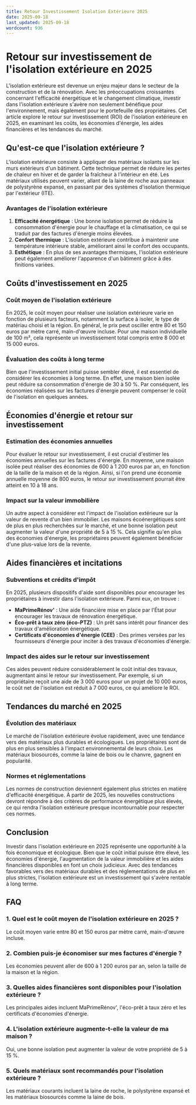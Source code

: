 ```yaml
---
title: Retour Investissement Isolation Extérieure 2025
date: 2025-09-18
last_updated: 2025-09-18
wordcount: 936
---
```


# Retour sur investissement de l'isolation extérieure en 2025

L'isolation extérieure est devenue un enjeu majeur dans le secteur de la construction et de la rénovation. Avec les préoccupations croissantes concernant l'efficacité énergétique et le changement climatique, investir dans l'isolation extérieure s'avère non seulement bénéfique pour l'environnement, mais également pour le portefeuille des propriétaires. Cet article explore le retour sur investissement (ROI) de l'isolation extérieure en 2025, en examinant les coûts, les économies d'énergie, les aides financières et les tendances du marché.

## Qu'est-ce que l'isolation extérieure ?

L'isolation extérieure consiste à appliquer des matériaux isolants sur les murs extérieurs d'un bâtiment. Cette technique permet de réduire les pertes de chaleur en hiver et de garder la fraîcheur à l'intérieur en été. Les matériaux utilisés peuvent varier, allant de la laine de roche aux panneaux de polystyrène expansé, en passant par des systèmes d'isolation thermique par l'extérieur (ITE).

### Avantages de l'isolation extérieure

1. **Efficacité énergétique** : Une bonne isolation permet de réduire la consommation d'énergie pour le chauffage et la climatisation, ce qui se traduit par des factures d'énergie moins élevées.
2. **Confort thermique** : L'isolation extérieure contribue à maintenir une température intérieure stable, améliorant ainsi le confort des occupants.
3. **Esthétique** : En plus de ses avantages thermiques, l'isolation extérieure peut également améliorer l'apparence d'un bâtiment grâce à des finitions variées.

## Coûts d'investissement en 2025

### Coût moyen de l'isolation extérieure

En 2025, le coût moyen pour réaliser une isolation extérieure varie en fonction de plusieurs facteurs, notamment la surface à isoler, le type de matériau choisi et la région. En général, le prix peut osciller entre 80 et 150 euros par mètre carré, main-d'œuvre incluse. Pour une maison individuelle de 100 m², cela représente un investissement total compris entre 8 000 et 15 000 euros.

### Évaluation des coûts à long terme

Bien que l'investissement initial puisse sembler élevé, il est essentiel de considérer les économies à long terme. En effet, une maison bien isolée peut réduire sa consommation d'énergie de 30 à 50 %. Par conséquent, les économies réalisées sur les factures d'énergie peuvent compenser le coût de l'isolation en quelques années.

## Économies d'énergie et retour sur investissement

### Estimation des économies annuelles

Pour évaluer le retour sur investissement, il est crucial d'estimer les économies annuelles sur les factures d'énergie. En moyenne, une maison isolée peut réaliser des économies de 600 à 1 200 euros par an, en fonction de la taille de la maison et de la région. Ainsi, si l'on prend une économie annuelle moyenne de 800 euros, le retour sur investissement pourrait être atteint en 10 à 18 ans.

### Impact sur la valeur immobilière

Un autre aspect à considérer est l'impact de l'isolation extérieure sur la valeur de revente d'un bien immobilier. Les maisons écoénergétiques sont de plus en plus recherchées sur le marché, et une bonne isolation peut augmenter la valeur d'une propriété de 5 à 15 %. Cela signifie qu'en plus des économies d'énergie, les propriétaires peuvent également bénéficier d'une plus-value lors de la revente.

## Aides financières et incitations

### Subventions et crédits d'impôt

En 2025, plusieurs dispositifs d'aide sont disponibles pour encourager les propriétaires à investir dans l'isolation extérieure. Parmi eux, on trouve :

- **MaPrimeRénov'** : Une aide financière mise en place par l'État pour encourager les travaux de rénovation énergétique.
- **Éco-prêt à taux zéro (éco-PTZ)** : Un prêt sans intérêt pour financer des travaux d'amélioration énergétique.
- **Certificats d'économies d'énergie (CEE)** : Des primes versées par les fournisseurs d'énergie pour inciter à des travaux d'économies d'énergie.

### Impact des aides sur le retour sur investissement

Ces aides peuvent réduire considérablement le coût initial des travaux, augmentant ainsi le retour sur investissement. Par exemple, si un propriétaire reçoit une aide de 3 000 euros pour un projet de 10 000 euros, le coût net de l'isolation est réduit à 7 000 euros, ce qui améliore le ROI.

## Tendances du marché en 2025

### Évolution des matériaux

Le marché de l'isolation extérieure évolue rapidement, avec une tendance vers des matériaux plus durables et écologiques. Les propriétaires sont de plus en plus sensibles à l'impact environnemental de leurs choix. Les matériaux biosourcés, comme la laine de bois ou le chanvre, gagnent en popularité.

### Normes et réglementations

Les normes de construction deviennent également plus strictes en matière d'efficacité énergétique. À partir de 2025, les nouvelles constructions devront répondre à des critères de performance énergétique plus élevés, ce qui rendra l'isolation extérieure presque incontournable pour respecter ces normes.

## Conclusion

Investir dans l'isolation extérieure en 2025 représente une opportunité à la fois économique et écologique. Bien que le coût initial puisse être élevé, les économies d'énergie, l'augmentation de la valeur immobilière et les aides financières disponibles en font un choix judicieux. Avec des tendances favorables vers des matériaux durables et des réglementations de plus en plus strictes, l'isolation extérieure est un investissement qui s'avère rentable à long terme.

## FAQ

### 1. Quel est le coût moyen de l'isolation extérieure en 2025 ?
Le coût moyen varie entre 80 et 150 euros par mètre carré, main-d'œuvre incluse.

### 2. Combien puis-je économiser sur mes factures d'énergie ?
Les économies peuvent aller de 600 à 1 200 euros par an, selon la taille de la maison et la région.

### 3. Quelles aides financières sont disponibles pour l'isolation extérieure ?
Les principales aides incluent MaPrimeRénov', l'éco-prêt à taux zéro et les certificats d'économies d'énergie.

### 4. L'isolation extérieure augmente-t-elle la valeur de ma maison ?
Oui, une bonne isolation peut augmenter la valeur de votre propriété de 5 à 15 %.

### 5. Quels matériaux sont recommandés pour l'isolation extérieure ?
Les matériaux courants incluent la laine de roche, le polystyrène expansé et les matériaux biosourcés comme la laine de bois.